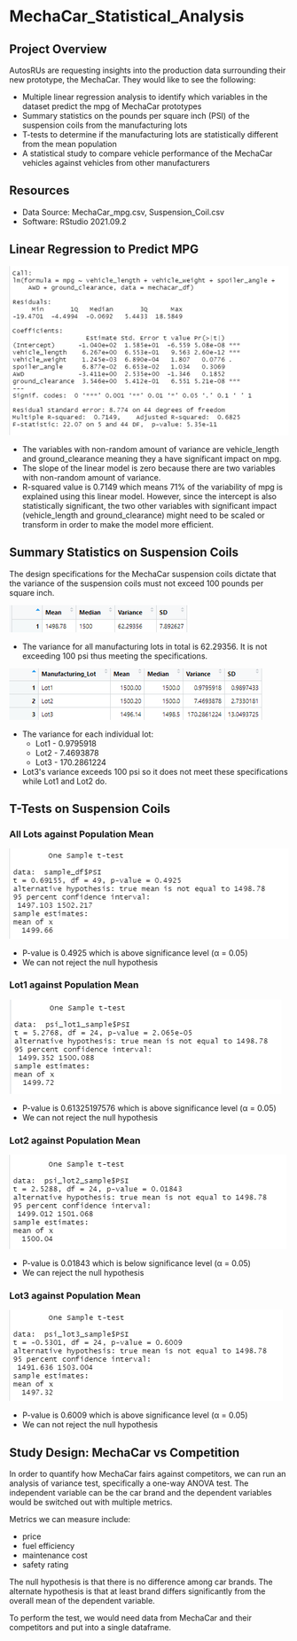 # MechaCar_Statistical_Analysis

## Project Overview
AutosRUs are requesting insights into the production data surrounding their new prototype, the MechaCar. They would like to see the following:

  - Multiple linear regression analysis to identify which variables in the dataset predict the mpg of MechaCar prototypes
  - Summary statistics on the pounds per square inch (PSI) of the suspension coils from the manufacturing lots
  - T-tests to determine if the manufacturing lots are statistically different from the mean population
  - A statistical study to compare vehicle performance of the MechaCar vehicles against vehicles from other manufacturers

## Resources
- Data Source: MechaCar_mpg.csv, Suspension_Coil.csv
- Software: RStudio 2021.09.2

## Linear Regression to Predict MPG
![alt text](https://github.com/thehatch4815162342/MechaCar_Statistical_Analysis/blob/main/Images/mechacar_df_stats.png?raw=true)

  - The variables with non-random amount of variance are vehicle_length and ground_clearance meaning they a have significant impact on mpg.
  - The slope of the linear model is zero because there are two variables with non-random amount of variance.
  - R-squared value is 0.7149 which means 71% of the variability of mpg is explained using this linear model. However, since the intercept is also statistically significant, the two other variables with significant impact (vehicle_length and ground_clearance) might need to be scaled or transform in order to make the model more efficient.

## Summary Statistics on Suspension Coils
The design specifications for the MechaCar suspension coils dictate that the variance of the suspension coils must not exceed 100 pounds per square inch.

![alt text](https://github.com/thehatch4815162342/MechaCar_Statistical_Analysis/blob/main/Images/total_summary.png?raw=true)
  - The variance for all manufacturing lots in total is 62.29356. It is not exceeding 100 psi thus meeting the specifications.

![alt text](https://github.com/thehatch4815162342/MechaCar_Statistical_Analysis/blob/main/Images/lot_summary.png?raw=true)
  - The variance for each individual lot:
     - Lot1 - 0.9795918
     - Lot2 - 7.4693878
     - Lot3 - 170.2861224
  - Lot3's variance exceeds 100 psi so it does not meet these specifications while Lot1 and Lot2 do.

## T-Tests on Suspension Coils
### All Lots against Population Mean
![alt text](https://github.com/thehatch4815162342/MechaCar_Statistical_Analysis/blob/main/Images/t_test.png?raw=true)
  - P-value is 0.4925 which is above significance level (α = 0.05)
  - We can not reject the null hypothesis

### Lot1 against Population Mean
![alt text](https://github.com/thehatch4815162342/MechaCar_Statistical_Analysis/blob/main/Images/t_test_lot1.png?raw=true)
  - P-value is 0.61325197576 which is above significance level (α = 0.05)
  - We can not reject the null hypothesis

### Lot2 against Population Mean
![alt text](https://github.com/thehatch4815162342/MechaCar_Statistical_Analysis/blob/main/Images/t_test_lot2.png?raw=true)
  - P-value is 0.01843 which is below significance level (α = 0.05)
  - We can reject the null hypothesis

### Lot3 against Population Mean
![alt text](https://github.com/thehatch4815162342/MechaCar_Statistical_Analysis/blob/main/Images/t_test_lot3.png?raw=true)
   - P-value is 0.6009 which is above significance level (α = 0.05)
  - We can not reject the null hypothesis


## Study Design: MechaCar vs Competition

In order to quantify how MechaCar fairs against competitors, we can run an analysis of variance test, specifically a one-way ANOVA test. The independent variable can be the car brand and the dependent variables would be switched out with multiple metrics.

Metrics we can measure include:
  - price
  - fuel efficiency
  - maintenance cost
  - safety rating

The null hypothesis is that there is no difference among car brands. The alternate hypothesis is that at least brand differs significantly from the overall mean of the dependent variable.

To perform the test, we would need data from MechaCar and their competitors and put into a single dataframe.
  

